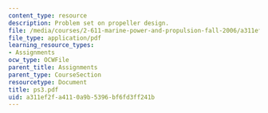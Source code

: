 ```yaml
---
content_type: resource
description: Problem set on propeller design.
file: /media/courses/2-611-marine-power-and-propulsion-fall-2006/a311ef2fa4110a9b5396bf6fd3ff241b_ps3.pdf
file_type: application/pdf
learning_resource_types:
- Assignments
ocw_type: OCWFile
parent_title: Assignments
parent_type: CourseSection
resourcetype: Document
title: ps3.pdf
uid: a311ef2f-a411-0a9b-5396-bf6fd3ff241b
---
```

